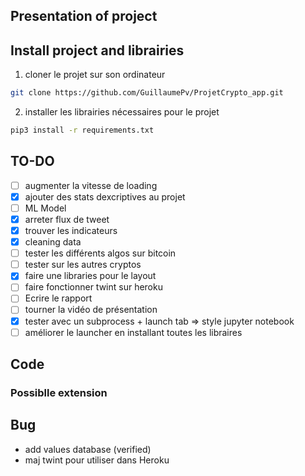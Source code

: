 ## Presentation of project


## Install project and librairies

1) cloner le projet sur son ordinateur

```bash
git clone https://github.com/GuillaumePv/ProjetCrypto_app.git
```
2) installer les librairies nécessaires pour le projet

```bash
pip3 install -r requirements.txt
```

## TO-DO
- [ ] augmenter la vitesse de loading
- [x] ajouter des stats dexcriptives au projet
- [ ] ML Model 
- [x] arreter flux de tweet
- [x] trouver les indicateurs
- [x] cleaning data
- [ ] tester les différents algos sur bitcoin
- [ ] tester sur les autres cryptos
- [x] faire une libraries pour le layout
- [ ] faire fonctionner twint sur heroku
- [ ] Ecrire le rapport
- [ ] tourner la vidéo de présentation
- [x] tester avec un subprocess + launch tab => style jupyter notebook
- [ ] améliorer le launcher en installant toutes les libraires

## Code

### Possiblle extension

## Bug

* add values database (verified)
* maj twint pour utiliser dans Heroku